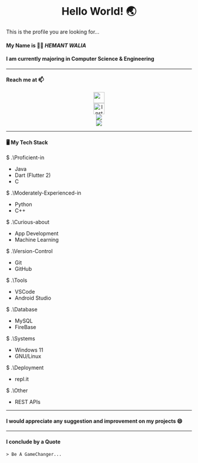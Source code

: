 ### <h1 align= "center"><b>Hello World! :earth_asia:</b></h1>

This is the profile you are looking for...

#### My Name is :man_technologist: *HEMANT WALIA*

#### I am currently majoring in Computer Science & Engineering

<hr>

#### Reach me at 📫
<p align="center">
<a href="https://mail.google.com/mail/?view=cm&fs=1&tf=1&to=hemant.walia.672@gmail.com" target="_blank"><img src="https://img.shields.io/badge/-Gmail-c14438?style=flat-square&logo=Gmail&logoColor=white&link=mailto:hemant.walia.672@gmail.com" height="30"></a>
<br>
<a href="https://instagram.com/hemant_walia_20"><img src="https://img.shields.io/badge/Instagram-%23E4405F.svg?&style=flat-square&logo=instagram&logoColor=white" alt="Instagram" height="30"></a>
<br>
<a href="https://discord.com/users/799489470142480426"><img src="https://img.shields.io/badge/discord-%237289DA.svg?&style=for-the-badge&logo=discord&logoColor=white" /> </a>
<br>
<a href="https://www.linkedin.com/in/hemant-walia"><img src="https://img.shields.io/badge/linkedin-%237289DA.svg?&style=for-the-badge&logo=linkedin&logoColor=white" /> </a>
<br>
</p>
<hr>

#### 🖥️ My Tech Stack
$ .\Proficient-in
- Java
- Dart (Flutter 2)
- C

$ .\Moderately-Experienced-in
- Python
- C++

$ .\Curious-about
- App Development
- Machine Learning

$ .\Version-Control
- Git
- GitHub

$ .\Tools
- VSCode
- Android Studio

$ .\Database
- MySQL
- FireBase

$ .\Systems
- Windows 11
- GNU/Linux

$ .\Deployment
- repl.it

$ .\Other
- REST APIs

<hr>


#### I would appreciate any suggestion and improvement on my projects 😄

<hr>

#### I conclude by a Quote
    > Be A GameChanger...

<!---
Hemantwalia672/Hemantwalia672 is a ✨ special ✨ repository because its `README.md` (this file) appears on your GitHub profile.
You can click the Preview link to take a look at your changes.
--->
